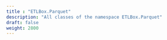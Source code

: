 ```yaml
---
title : "ETLBox.Parquet"
description: "All classes of the namespace ETLBox.Parquet"
draft: false
weight: 2800
---
```

